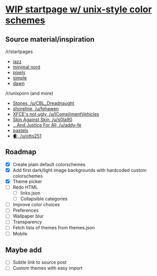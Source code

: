 # **[WIP startpage w/ unix-style color schemes](https://start.pazmi.no)** 

## Source material/inspiration

/r/startpages

- [jazz](https://old.reddit.com/r/startpages/comments/czksma/ya_like_jazz_minimalism/)
- [minimal nord](https://github.com/0xhjohnson/minimal-start)
- [pixely](https://wolverine1621.github.io/startpage/)
- [simple](https://old.reddit.com/r/startpages/comments/dxswbf/my_simple_start_page/)
- [dawn](https://0-l.github.io/dawn/)

/r/unixporn (and more)

- [Stones, /u/CBL_Dreadnaught](https://old.reddit.com/r/desktops/comments/ea0m24/stones/)
- [shoreline, /u/fehawen](https://old.reddit.com/r/unixporn/comments/ec4pwl/i3gaps_shoreline/)
- [XFCE's not ugly, /u/IComplimentVehicles](https://old.reddit.com/r/desktops/comments/a1zi9n/i_get_irrationally_angry_when_someone_says_xfce/)
- [Skin Against Skin, /u/s0la90](https://old.reddit.com/r/unixporn/comments/dvsz0n/openbox_orw_skin_against_skin/)
- [...And Justice For All, /u/addy-fe](https://old.reddit.com/r/unixart/comments/850jjn/xfwm_and_justice_for_all/)
- [pastels](https://old.reddit.com/r/unixporn/comments/cxxjx1/openbox_switch_back_to_archopenbox_from/)
- [🌒, /u/otto251](https://old.reddit.com/r/desktops/comments/bfjikp/xfce4/)

## Roadmap

- [x] Create plain default colorschemes
- [x] Add first dark/light image backgrounds with hardcoded custom colorschemes
- [x] Theme picker
- [ ] Redo HTML
  - [ ] links.json
  - [ ] Collapsible categories
- [ ] Improve color choices
- [ ] Preferences
- [ ] Wallpaper blur
- [ ] Transparency
- [ ] Fetch lists of themes from themes.json
- [ ] Mobile

## Maybe add

- [ ] Subtle link to source post
- [ ] Custom themes with easy import
